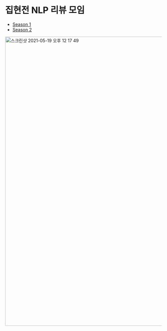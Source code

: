 # 집현전 NLP 리뷰 모임

- [Season 1](season1)
- [Season 2](season2)

<img width="928" alt="스크린샷 2021-05-19 오후 12 17 49" src="https://user-images.githubusercontent.com/38183241/118751446-46f80380-b89c-11eb-8c29-683e0f17247d.png">
